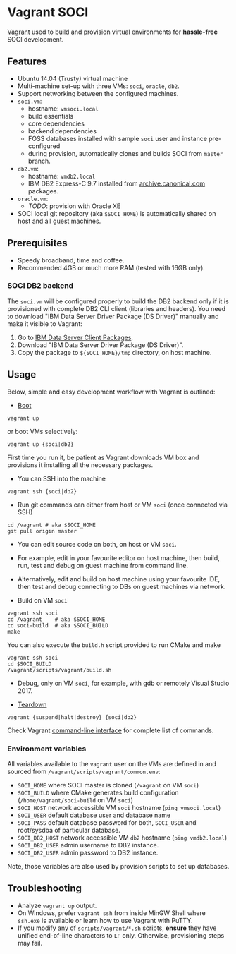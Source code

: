 # Vagrant SOCI

[Vagrant](https://www.vagrantup.com/) used to build and provision
virtual environments for **hassle-free** SOCI development.

## Features

* Ubuntu 14.04 (Trusty) virtual machine
* Multi-machine set-up with three VMs: `soci`, `oracle`, `db2`.
* Support networking between the configured machines.
* `soci.vm`:
  * hostname: `vmsoci.local`
  * build essentials
  * core dependencies
  * backend dependencies
  * FOSS databases installed with sample `soci` user and instance pre-configured
  * during provision, automatically clones and builds SOCI from `master` branch.
* `db2.vm`:
  * hostname: `vmdb2.local`
  * IBM DB2 Express-C 9.7 installed from [archive.canonical.com](https://archive.canonical.com) packages.
* `oracle.vm`:
  * *TODO*: provision with Oracle XE
* SOCI local git repository (aka `$SOCI_HOME`) is automatically shared on host
  and all guest machines.

## Prerequisites

* Speedy broadband, time and coffee.
* Recommended 4GB or much more RAM (tested with 16GB only).

### SOCI DB2 backend

The `soci.vm` will be configured properly to build the DB2 backend only if
it is provisioned with complete DB2 CLI client (libraries and headers).
You need to download "IBM Data Server Driver Package (DS Driver)" manually
and make it visible to Vagrant:

1. Go to [IBM Data Server Client Packages](https://www-01.ibm.com/support/docview.wss?uid=swg21385217).
2. Download "IBM Data Server Driver Package (DS Driver)".
3. Copy the package to `${SOCI_HOME}/tmp` directory, on host machine.

## Usage

Below, simple and easy development workflow with Vagrant is outlined:

* [Boot](https://docs.vagrantup.com/v2/getting-started/up.html)

```console
vagrant up
```

or boot VMs selectively:

```console
vagrant up {soci|db2}
```

First time you run it, be patient as Vagrant downloads VM box and
provisions it installing all the necessary packages.

* You can SSH into the machine

```console
vagrant ssh {soci|db2}
```

* Run git commands can either from host or VM `soci` (once connected via SSH)

```console
cd /vagrant # aka $SOCI_HOME
git pull origin master
```

* You can edit source code on both, on host or VM `soci`.
* For example, edit in your favourite editor on host machine, then build, run, test and debug on guest machine from command line.
* Alternatively, edit and build on host machine using your favourite IDE, then test and debug connecting to DBs on guest machines via network.

* Build on VM `soci`

```console
vagrant ssh soci
cd /vagrant    # aka $SOCI_HOME
cd soci-build  # aka $SOCI_BUILD
make
```

You can also execute the `build.h` script provided to run CMake and make

```console
vagrant ssh soci
cd $SOCI_BUILD
/vagrant/scripts/vagrant/build.sh
```

* Debug, only on VM `soci`, for example, with gdb or remotely Visual Studio 2017.

* [Teardown](https://docs.vagrantup.com/v2/getting-started/teardown.html)

```console
vagrant {suspend|halt|destroy} {soci|db2}
```

Check Vagrant [command-line interface](https://docs.vagrantup.com/v2/cli/index.html) for complete list of commands.

### Environment variables

All variables available to the `vagrant` user on the VMs are defined in and sourced from `/vagrant/scripts/vagrant/common.env`:

* `SOCI_HOME` where SOCI master is cloned (`/vagrant` on VM `soci`)
* `SOCI_BUILD` where CMake generates build configuration (`/home/vagrant/soci-build` on VM `soci`)
* `SOCI_HOST` network accessible VM `soci` hostname (`ping vmsoci.local`)
* `SOCI_USER` default database user and database name
* `SOCI_PASS` default database password for both, `SOCI_USER` and root/sysdba
  of particular database.
* `SOCI_DB2_HOST` network accessible VM `db2` hostname (`ping vmdb2.local`)
* `SOCI_DB2_USER` admin username to DB2 instance.
* `SOCI_DB2_USER` admin password to DB2 instance.

Note, those variables are also used by provision scripts to set up databases.

## Troubleshooting

* Analyze `vagrant up` output.
* On Windows, prefer `vagrant ssh` from inside MinGW Shell where  `ssh.exe` is available or learn how to use Vagrant with PuTTY.
* If you modify any of `scripts/vagrant/*.sh` scripts, **ensure** they have unified end-of-line characters to `LF` only. Otherwise, provisioning steps may fail.

